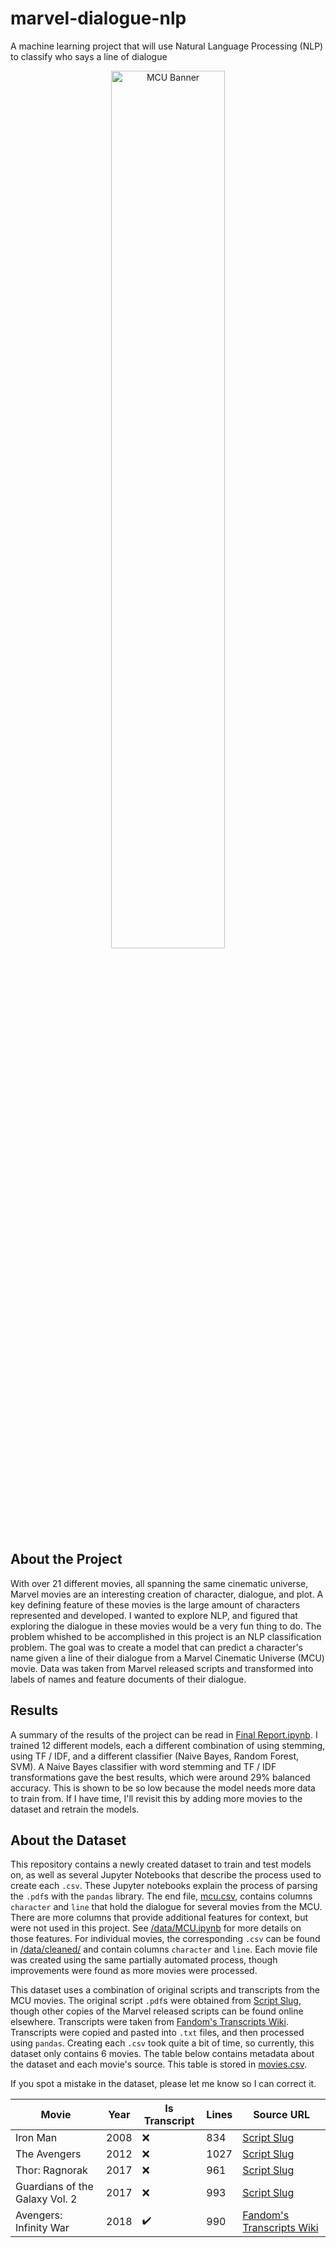 # marvel-dialogue-nlp
A machine learning project that will use Natural Language Processing (NLP) to classify who says a line of dialogue

<p align="center">
  <img src="https://blog.umhb.edu/wp-content/uploads/2019/06/mcu-1920x1080.jpg" alt="MCU Banner" width="60%" height="60%">
</p>

## About the Project
With over 21 different movies, all spanning the same cinematic universe, Marvel movies are an interesting creation of character, dialogue, and plot.  A key defining feature of these movies is the large amount of characters represented and developed.  I wanted to explore NLP, and figured that exploring the dialogue in these 
movies would be a very fun thing to do.  The problem whished to be accomplished in this project is an NLP classification problem.  The goal was to create a model that can predict a character's name given a line of their dialogue from a Marvel Cinematic Universe (MCU) movie.  Data was taken from Marvel released scripts and transformed into labels of names and feature documents of their dialogue.

## Results
A summary of the results of the project can be read in [Final Report.ipynb](https://github.com/prestondunton/marvel-dialogue-nlp/blob/master/Final%20Report.ipynb).  I trained 12 different models, each a different combination of using stemming, using TF / IDF, and a different classifier (Naive Bayes, Random Forest, SVM).  A Naive Bayes classifier with word stemming and TF / IDF transformations gave the best results, which were around 29% balanced accuracy.  This is shown to be so low because the model needs more data to train from.  If I have time, I'll revisit this by adding more movies to the dataset and retrain the models.


## About the Dataset
This repository contains a newly created dataset to train and test models on, as well as several Jupyter Notebooks that describe the process used to create each `.csv`.  These Jupyter notebooks explain the process of parsing the `.pdf`s with the `pandas` library.  The end file, [mcu.csv](https://github.com/prestondunton/marvel-dialogue-nlp/blob/master/data/mcu.csv), contains columns `character` and `line` that hold the dialogue for several movies from the MCU. There are more columns that provide additional features for context, but were not used in this project.  See [/data/MCU.ipynb](https://github.com/prestondunton/marvel-dialogue-nlp/blob/master/data/MCU.ipynb) for more details on those features. For individual movies, the corresponding `.csv` can be found in [/data/cleaned/](https://github.com/prestondunton/marvel-dialogue-nlp/blob/master/data/cleaned) and contain columns `character` and `line`.  Each movie file was created using the same partially automated process, though improvements were found as more movies were processed.

This dataset uses a combination of original scripts and transcripts from the MCU movies.  The original script `.pdf`s were obtained from [Script Slug](https://www.scriptslug.com/scripts/category/marvel), though other copies of the Marvel released scripts can be found online elsewhere.  Transcripts were taken from [Fandom's Transcripts Wiki](https://transcripts.fandom.com/wiki/Category:Marvel_Transcripts). Transcripts were copied and pasted into `.txt` files, and then processed using `pandas`. Creating each `.csv` took quite a bit of time, so currently, this dataset only contains 6 movies.  The table below contains metadata about the dataset and each movie's source.  This table is stored in [movies.csv](https://github.com/prestondunton/marvel-dialogue-nlp/blob/master/data/movies.csv).

If you spot a mistake in the dataset, please let me know so I can correct it.

| Movie                          | Year | Is Transcript | Lines | Source URL |
| ------------------------------ | ---- | ------------- | ----- | ---------- |
| Iron Man                       | 2008 | ❌            | 834  | [Script Slug](https://www.scriptslug.com/assets/uploads/scripts/iron-man-2008.pdf) |
| The Avengers                   | 2012 | ❌            | 1027 | [Script Slug](https://www.scriptslug.com/assets/uploads/scripts/the-avengers-2012.pdf) |
| Thor: Ragnorak                 | 2017 | ❌            | 961  | [Script Slug](https://www.scriptslug.com/assets/uploads/scripts/thor-ragnorak-2017.pdf) |
| Guardians of the Galaxy Vol. 2 | 2017 | ❌            | 993  | [Script Slug](https://www.scriptslug.com/assets/uploads/scripts/guardians-of-the-galaxy-vol-2-2017.pdf) |
| Avengers: Infinity War         | 2018 | ✔️            | 990  | [Fandom's Transcripts Wiki](https://transcripts.fandom.com/wiki/Avengers:_Infinity_War) |
